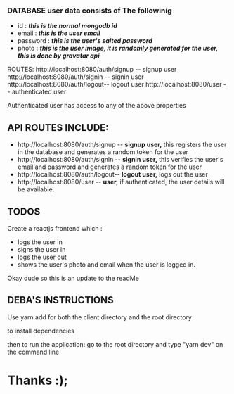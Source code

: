 ### DATABASE user data consists of The followinig
  - id : **_this is the normal mongodb id_**
  - email : **_this is the user email_**
  - password : **_this is the user's salted password_**
  - photo : **_this is the user image, it is randomly generated for the user, this is done by gravatar api_**


ROUTES:
http://localhost:8080/auth/signup -- signup user
http://localhost:8080/auth/signin -- signin user
http://localhost:8080/auth/logout-- logout user
http://localhost:8080/user -- authenticated user



   Authenticated user has access to any of the above properties

## API ROUTES INCLUDE:
- http://localhost:8080/auth/signup -- **signup user,** this registers the user in the database and generates a random token for the user
- http://localhost:8080/auth/signin -- **signin user,** this verifies the user's email and password and generates a random token for the user
- http://localhost:8080/auth/logout-- **logout user,** logs out the user
- http://localhost:8080/user -- **user,** if authenticated, the user details will be available.

## TODOS
Create a reactjs frontend which :
- logs the user in
- signs the user in
- logs the user out
- shows the user's photo and email when the user is logged in.


Okay dude so this is an update to the readMe

## DEBA'S INSTRUCTIONS
Use yarn add for both the client directory and the root directory

to install dependencies

then to run the application:
go to the root directory and type "yarn dev" on the command line


Thanks :);
=======
